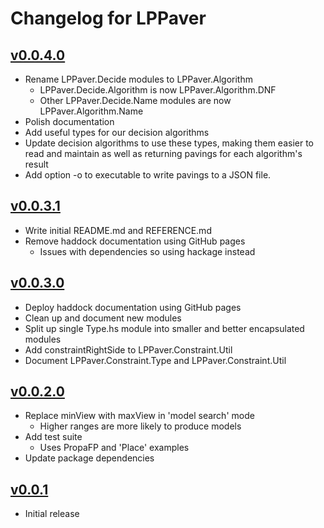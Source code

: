 # Changelog for LPPaver

## [v0.0.4.0](https://github.com/rasheedja/LPPaver/compare/v0.0.3.1...v0.0.4.0)

- Rename LPPaver.Decide modules to LPPaver.Algorithm
  - LPPaver.Decide.Algorithm is now LPPaver.Algorithm.DNF
  - Other LPPaver.Decide.Name modules are now LPPaver.Algorithm.Name
- Polish documentation
- Add useful types for our decision algorithms
- Update decision algorithms to use these types, making them easier to read and maintain as well as returning pavings for each algorithm's result
- Add option -o to executable to write pavings to a JSON file.

## [v0.0.3.1](https://github.com/rasheedja/LPPaver/compare/v0.0.3.1...v0.0.3.1)

- Write initial README.md and REFERENCE.md
- Remove haddock documentation using GitHub pages
  - Issues with dependencies so using hackage instead

## [v0.0.3.0](https://github.com/rasheedja/LPPaver/compare/v0.0.3.0...v0.0.2.0)

- Deploy haddock documentation using GitHub pages
- Clean up and document new modules
- Split up single Type.hs module into smaller and better encapsulated modules
- Add constraintRightSide to LPPaver.Constraint.Util
- Document LPPaver.Constraint.Type and LPPaver.Constraint.Util

## [v0.0.2.0](https://github.com/rasheedja/LPPaver/compare/v0.0.2.0...v0.0.1)

- Replace minView with maxView in 'model search' mode
  - Higher ranges are more likely to produce models
- Add test suite
  - Uses PropaFP and 'Place' examples
- Update package dependencies

## [v0.0.1](https://github.com/rasheedja/LPPaver/tree/v0.0.1)

- Initial release
